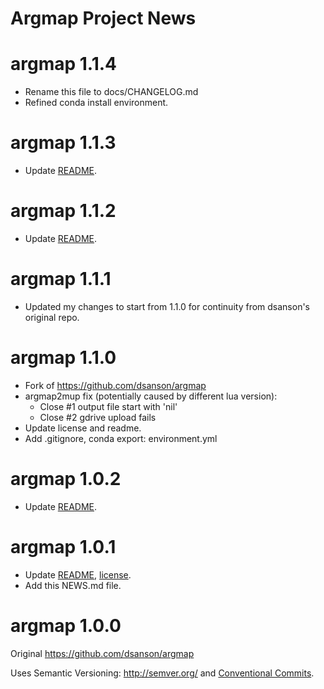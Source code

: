 Argmap Project News
===================

# argmap 1.1.4
- Rename this file to docs/CHANGELOG.md
- Refined conda install environment.

# argmap 1.1.3
- Update [README](README.markdown).

# argmap 1.1.2
- Update [README](README.markdown).

# argmap 1.1.1
- Updated my changes to start from 1.1.0 for continuity from dsanson's original repo.

# argmap 1.1.0
- Fork of https://github.com/dsanson/argmap
- argmap2mup fix (potentially caused by different lua version):
    - Close #1 output file start with 'nil'
    - Close #2 gdrive upload fails
- Update license and readme.
- Add .gitignore, conda export: environment.yml

# argmap 1.0.2
- Update [README](README.markdown).

# argmap 1.0.1
- Update [README](README.markdown), [license](LICENSE).
- Add this NEWS.md file.

# argmap 1.0.0
Original https://github.com/dsanson/argmap

Uses Semantic Versioning: http://semver.org/ and [Conventional Commits](https://www.conventionalcommits.org/en/v1.0.0/).

